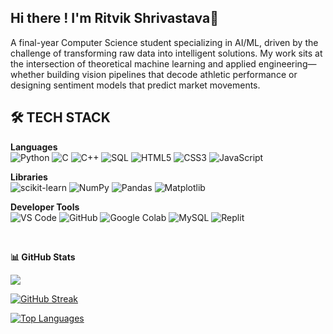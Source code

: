 ## Hi there ! I'm Ritvik Shrivastava👋
A final-year Computer Science student specializing in AI/ML, driven by the challenge of transforming raw data into intelligent solutions. My work sits at the intersection of theoretical machine learning and applied engineering—whether building vision pipelines that decode athletic performance or designing sentiment models that predict market movements.


## 🛠️ TECH STACK

**Languages**  
![Python](https://img.shields.io/badge/Python-3776AB?style=for-the-badge&logo=python&logoColor=white)
![C](https://img.shields.io/badge/C-A8B9CC?style=for-the-badge&logo=c&logoColor=black)
![C++](https://img.shields.io/badge/C++-00599C?style=for-the-badge&logo=c%2B%2B&logoColor=white)
![SQL](https://img.shields.io/badge/SQL-4479A1?style=for-the-badge&logo=mysql&logoColor=white)
![HTML5](https://img.shields.io/badge/HTML5-E34F26?style=for-the-badge&logo=html5&logoColor=white)
![CSS3](https://img.shields.io/badge/CSS3-1572B6?style=for-the-badge&logo=css3&logoColor=white)
![JavaScript](https://img.shields.io/badge/JavaScript-F7DF1E?style=for-the-badge&logo=javascript&logoColor=black)

**Libraries**  
![scikit-learn](https://img.shields.io/badge/scikit--learn-F7931E?style=for-the-badge&logo=scikit-learn&logoColor=white)
![NumPy](https://img.shields.io/badge/NumPy-013243?style=for-the-badge&logo=numpy&logoColor=white)
![Pandas](https://img.shields.io/badge/Pandas-150458?style=for-the-badge&logo=pandas&logoColor=white)
![Matplotlib](https://img.shields.io/badge/Matplotlib-11557C?style=for-the-badge&logo=matplotlib&logoColor=white)

**Developer Tools**  
![VS Code](https://img.shields.io/badge/VS_Code-007ACC?style=for-the-badge&logo=visual-studio-code&logoColor=white)
![GitHub](https://img.shields.io/badge/GitHub-181717?style=for-the-badge&logo=github&logoColor=white)
![Google Colab](https://img.shields.io/badge/Colab-F9AB00?style=for-the-badge&logo=google-colab&logoColor=white)
![MySQL](https://img.shields.io/badge/MySQL-4479A1?style=for-the-badge&logo=mysql&logoColor=white)
![Replit](https://img.shields.io/badge/Replit-6E40C9?style=for-the-badge&logo=replit&logoColor=white)

&nbsp;
<p align="center">

**📊 GitHub Stats**

![](https://github-readme-stats.vercel.app/api?username=ritvik412&theme=radical&hide_border=false&include_all_commits=false&count_private=false)<br/>
<!-- Vercel demo -->
[![GitHub Streak](https://streak-stats.vercel.app/?user=ritvik412&theme=radical&hide_border=false)](https://git.io/streak-stats)
<br/>
<!-- Top Languages -->
[![Top Languages](https://github-readme-stats.vercel.app/api/top-langs/?username=ritvik412&layout=compact&theme=radical&hide_border=false&langs_count=8)](https://github.com/ritvik412)
